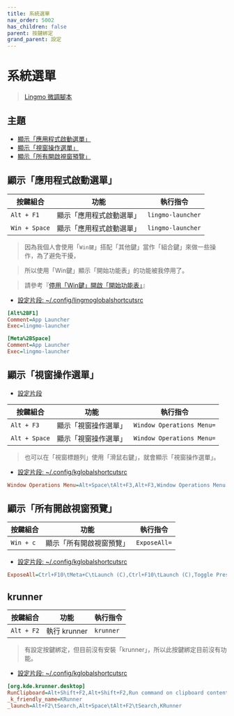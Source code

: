 ```yaml
---
title: 系統選單
nav_order: 5002
has_children: false
parent: 按鍵綁定
grand_parent: 設定
---
```



# 系統選單

> [Lingmo 微調腳本](https://github.com/samwhelp/lingmo-adjustment/tree/main/prototype/main/lingmo-config/locale/en_us/Lingmo-Dark)




## 主題

* [顯示「應用程式啟動選單」](#顯示應用程式啟動選單)
* [顯示「視窗操作選單」](#顯示視窗操作選單)
* [顯示「所有開啟視窗預覽」](#顯示所有開啟視窗預覽)




## 顯示「應用程式啟動選單」

| 按鍵組合          | 功能                     | 執行指令             |
| ----------------- | ------------------------ | -------------------- |
| `Alt + F1`        | 顯示「應用程式啟動選單」 | `lingmo-launcher`    |
| `Win + Space`     | 顯示「應用程式啟動選單」 | `lingmo-launcher`    |

> 因為我個人會使用「`Win鍵`」搭配「其他鍵」當作「組合鍵」來做一些操作，為了避免干擾，

> 所以使用「Win鍵」顯示「開始功能表」的功能被我停用了。

> 請參考『[停用「Win鍵」開啟「開始功能表」](https://samwhelp.github.io/note-about-kubuntu/read/howto/disable-opening-application-launcher-with-super-key.html)』


* [設定片段: ~/.config/lingmoglobalshortcutsrc](https://github.com/samwhelp/lingmo-adjustment/blob/main/prototype/main/lingmo-config/locale/en_us/Lingmo-Dark/asset/overlay/etc/skel/.config/lingmoglobalshortcutsrc#L14-L20)

``` ini
[Alt%2BF1]
Comment=App Launcher
Exec=lingmo-launcher

[Meta%2BSpace]
Comment=App Launcher
Exec=lingmo-launcher
```




## 顯示「視窗操作選單」

* [設定片段](https://github.com/samwhelp/lingmo-adjustment/blob/main/prototype/main/lingmo-config/locale/en_us/Lingmo-Dark/asset/overlay/etc/skel/.config/kglobalshortcutsrc#L144)

| 按鍵組合           | 功能                 | 執行指令                  |
| ------------------ | -------------------- | ------------------------- |
| `Alt + F3`         | 顯示「視窗操作選單」 | `Window Operations Menu=` |
| `Alt + Space`      | 顯示「視窗操作選單」 | `Window Operations Menu=` |


> 也可以在「視窗標題列」使用「滑鼠右鍵」，就會顯示「視窗操作選單」。


* [設定片段: ~/.config/kglobalshortcutsrc](https://github.com/samwhelp/lingmo-adjustment/blob/main/prototype/main/lingmo-config/locale/en_us/Lingmo-Dark/asset/overlay/etc/skel/.config/kglobalshortcutsrc#L138)

``` ini
Window Operations Menu=Alt+Space\tAlt+F3,Alt+F3,Window Operations Menu
```




## 顯示「所有開啟視窗預覽」

| 按鍵組合          | 功能                     | 執行指令             |
| ----------------- | ------------------------ | -------------------- |
| `Win + c`         | 顯示「所有開啟視窗預覽」 | `ExposeAll=`         |


* [設定片段: ~/.config/kglobalshortcutsrc](https://github.com/samwhelp/lingmo-adjustment/blob/main/prototype/main/lingmo-config/locale/en_us/Lingmo-Dark/asset/overlay/etc/skel/.config/kglobalshortcutsrc#L49)

``` ini
ExposeAll=Ctrl+F10\tMeta+C\tLaunch (C),Ctrl+F10\tLaunch (C),Toggle Present Windows (All desktops)
```




## krunner

| 按鍵組合          | 功能         | 執行指令             |
| ----------------- | ------------ | -------------------- |
| `Alt + F2`        | 執行 krunner | `krunner`            |

> 有設定按鍵綁定，但目前沒有安裝「krunner」，所以此按鍵綁定目前沒有功能。

* [設定片段: ~/.config/kglobalshortcutsrc](https://github.com/samwhelp/lingmo-adjustment/blob/main/prototype/main/lingmo-config/locale/en_us/Lingmo-Dark/asset/overlay/etc/skel/.config/kglobalshortcutsrc#L207-L210)

``` ini
[org.kde.krunner.desktop]
RunClipboard=Alt+Shift+F2,Alt+Shift+F2,Run command on clipboard contents
_k_friendly_name=KRunner
_launch=Alt+F2\tSearch,Alt+Space\tAlt+F2\tSearch,KRunner
```
